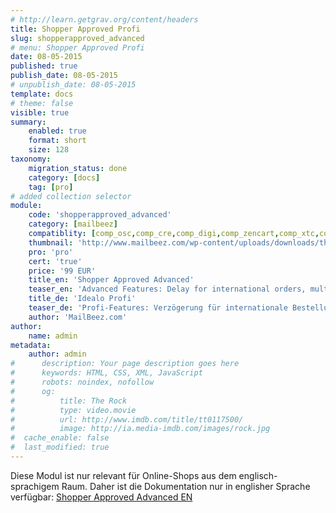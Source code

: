 ```yaml
---
# http://learn.getgrav.org/content/headers
title: Shopper Approved Profi
slug: shopperapproved_advanced
# menu: Shopper Approved Profi
date: 08-05-2015
published: true
publish_date: 08-05-2015
# unpublish_date: 08-05-2015
template: docs
# theme: false
visible: true
summary:
    enabled: true
    format: short
    size: 128
taxonomy:
    migration_status: done
    category: [docs]
    tag: [pro]
# added collection selector
module:
    code: 'shopperapproved_advanced'
    category: [mailbeez]
    compatiblity: [comp_osc,comp_cre,comp_digi,comp_zencart,comp_xtc,comp_gambio]
    thumbnail: 'http://www.mailbeez.com/wp-content/uploads/downloads/thumbnails/2013/06/top_64.png'
    pro: 'pro'
    cert: 'true'
    price: '99 EUR'
    title_en: 'Shopper Approved Advanced'
    teaser_en: 'Advanced Features: Delay for international orders, multiple Order status, recognition of regular customers'
    title_de: 'Idealo Profi'
    teaser_de: 'Profi-Features: Verzögerung für internationale Bestellungen, Stammkunden-Erkennung und mehr'
    author: 'MailBeez.com'    
author:
    name: admin
metadata:
    author: admin
#      description: Your page description goes here
#      keywords: HTML, CSS, XML, JavaScript
#      robots: noindex, nofollow
#      og:
#          title: The Rock
#          type: video.movie
#          url: http://www.imdb.com/title/tt0117500/
#          image: http://ia.media-imdb.com/images/rock.jpg
#  cache_enable: false
#  last_modified: true
---
```


Diese Modul ist nur relevant für Online-Shops aus dem englisch-sprachigem Raum. Daher ist die Dokumentation nur in englisher Sprache verfügbar: 
 [Shopper Approved Advanced EN](/en/documentation/mailbeez/shopperapproved_advanced)
